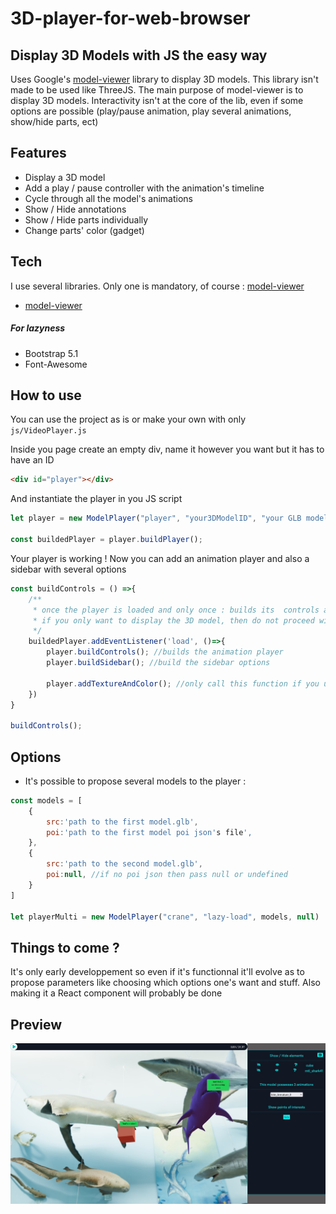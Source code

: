 # 3D-player-for-web-browser
## Display 3D Models with JS the easy way

Uses Google's [model-viewer](https://modelviewer.dev/) library to display 3D models.
This library isn't made to be used like ThreeJS. The main purpose of model-viewer is to display 3D models. Interactivity isn't at the core of the lib, even if some options are possible (play/pause animation, play several animations, show/hide parts, ect)

## Features

- Display a 3D model
- Add a play / pause controller with the animation's timeline 
- Cycle through all the model's animations
- Show / Hide annotations
- Show / Hide parts individually
- Change parts' color (gadget)

## Tech

I use several libraries. Only one is mandatory, of course : [model-viewer](https://modelviewer.dev/)

- [model-viewer](https://modelviewer.dev/)
##### For lazyness
- Bootstrap 5.1
- Font-Awesome

## How to use

You can use the project as is or make your own with only ``` js/VideoPlayer.js```

Inside you page create an empty div, name it however you want but it has to have an ID
```html
<div id="player"></div>
```

And instantiate the player in you JS script

```js
let player = new ModelPlayer("player", "your3DModelID", "your GLB model path", "Your POI JSON file")

const buildedPlayer = player.buildPlayer();
```

Your player is working !
Now you can add an animation player and also a sidebar with several options
```js
const buildControls = () =>{
    /**
     * once the player is loaded and only once : builds its  controls and displays them
     * if you only want to display the 3D model, then do not proceed with this step
     */
    buildedPlayer.addEventListener('load', ()=>{
        player.buildControls(); //builds the animation player
        player.buildSidebar(); //build the sidebar options

        player.addTextureAndColor(); //only call this function if you use a blank model and want its parts colorized. The color is randomly generated. it also setRoughnessFactor to 1
    })
}

buildControls();
```

## Options
- It's possible to propose several models to the player :
```js
const models = [
    {
        src:'path to the first model.glb',
        poi:'path to the first model poi json's file',
    },
    {
        src:'path to the second model.glb',
        poi:null, //if no poi json then pass null or undefined
    }
]

let playerMulti = new ModelPlayer("crane", "lazy-load", models, null)
```

## Things to come ?
It's only early developpement so even if it's functionnal it'll evolve as to propose parameters like choosing which options one's want and stuff.
Also making it a React component will probably be done

## Preview
<img src="img/readme.jpg" alt="drawing" width="600"/>
